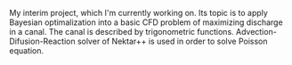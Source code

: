 My interim project, which I'm currently working on. Its topic is to apply Bayesian optimalization into a basic CFD problem of maximizing discharge in a canal. The canal is described by trigonometric functions. Advection-Difusion-Reaction solver of Nektar++ is used in order to solve Poisson equation.
